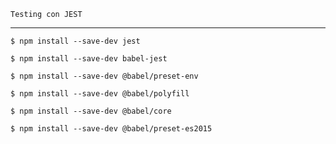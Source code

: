 ```
Testing con JEST
```

*************

`$ npm install --save-dev jest`

`$ npm install --save-dev babel-jest` 

`$ npm install --save-dev @babel/preset-env`

`$ npm install --save-dev @babel/polyfill`

`$ npm install --save-dev @babel/core`

`$ npm install --save-dev @babel/preset-es2015`
